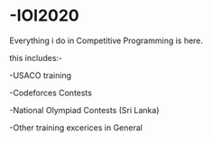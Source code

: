 # -IOI2020

Everything i do in Competitive Programming is here.

this includes:-

  -USACO training
  
  -Codeforces Contests
  
  -National Olympiad Contests (Sri Lanka)
  
  -Other training excerices in General
